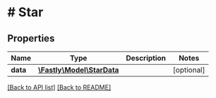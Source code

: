 # # Star

## Properties

Name | Type | Description | Notes
------------ | ------------- | ------------- | -------------
**data** | [**\Fastly\Model\StarData**](StarData.md) |  | [optional] 


[[Back to API list]](../../README.md#endpoints) [[Back to README]](../../README.md)
